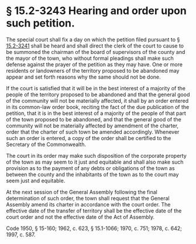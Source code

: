 # § 15.2-3243 Hearing and order upon such petition.

<p>The special court shall fix a day on which the petition filed pursuant to § <a href='http://law.lis.virginia.gov/vacode/15.2-3241/'>15.2-3241</a> shall be heard and shall direct the clerk of the court to cause to be summoned the chairman of the board of supervisors of the county and the mayor of the town, who without formal pleadings shall make such defense against the prayer of the petition as they may have. One or more residents or landowners of the territory proposed to be abandoned may appear and set forth reasons why the same should not be done.</p><p>If the court is satisfied that it will be in the best interest of a majority of the people of the territory proposed to be abandoned and that the general good of the community will not be materially affected, it shall by an order entered in its common-law order book, reciting the fact of the due publication of the petition, that it is in the best interest of a majority of the people of that part of the town proposed to be abandoned, and that the general good of the community will not be materially affected by amendment of the charter, order that the charter of such town be amended accordingly. Whenever such an order is entered, a copy of the order shall be certified to the Secretary of the Commonwealth.</p><p>The court in its order may make such disposition of the corporate property of the town as may seem to it just and equitable and shall also make such provision as to the payment of any debts or obligations of the town as between the county and the inhabitants of the town as to the court may seem just and equitable.</p><p>At the next session of the General Assembly following the final determination of such order, the town shall request that the General Assembly amend its charter in accordance with the court order. The effective date of the transfer of territory shall be the effective date of the court order and not the effective date of the Act of Assembly.</p><p>Code 1950, § 15-160; 1962, c. 623, § 15.1-1066; 1970, c. 751; 1978, c. 642; 1997, c. 587.</p>